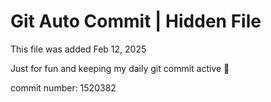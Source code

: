 # Git Auto Commit | Hidden File

This file was added Feb 12, 2025

Just for fun and keeping my daily git commit active 🤪

commit number: 1520382
